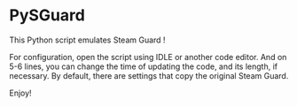 # PySGuard
This Python script emulates Steam Guard !

For configuration, open the script using IDLE or another code editor.
And on 5-6 lines, you can change the time of updating the code, and its length, if necessary.
By default, there are settings that copy the original Steam Guard.

Enjoy!
